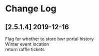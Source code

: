 # Change Log
## [2.5.1.4] 2019-12-16
Flag for whether to store bwr portal history  
Winter event location  
return raffle tickets  